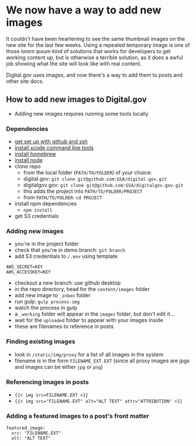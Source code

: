 # We now have a way to add new images
It couldn't have been heartening to see the same thumbnail images on the new site for the last few weeks. Using a repeated temporary image is one of those _lorem ipsum_ kind of solutions that works for developers to get working content up, but is otherwise a terrible solution, as it does a awful job showing what the site will look like with real content. 

Digital.gov uses images, and now there's a way to add them to posts and other site docs. 

## How to add new images to Digital.gov
- Adding new images requires running some tools locally

### Dependencies
- [get set up with github and ssh](https://18f.gsa.gov/2015/03/03/how-to-use-github-and-the-terminal-a-guide/)
- [install xcode command line tools](http://railsapps.github.io/xcode-command-line-tools.html)
- [install homebrew](https://treehouse.github.io/installation-guides/mac/homebrew)
- [install node](https://treehouse.github.io/installation-guides/mac/node-mac.html)
- clone repo
  - from the local folder (`PATH/TO/FOLDER`) of your choice:
  - digital.gov: `git clone git@github.com:GSA/digital.gov.git`
  - digitalgov.gov: `git clone git@github.com:GSA/digitalgov.gov.git`
  - this adds the project into `PATH/TO/FOLDER/PROJECT`
  - from `PATH/TO/FOLDER`: `cd PROJECT`
- install npm dependencies
  - `npm install`
- get S3 credentials

### Adding new images
- you're in the project folder
- check that you're in demo branch: `git branch`
- add S3 credentials to `/.env` using template
```
AWS_SECRET=KEY
AWS_ACCESSKEY=KEY
```

- checkout a new branch: use github desktop
- in the repo directory, head for the `content/images` folder
- add new image to `_inbox` folder
- run gulp: `gulp process-img`
- watch the process in gulp
- a `_working` folder will appear in the `images` folder, but don't edit it...
- wait for the `uploaded` folder to appear with your images inside
- these are filenames to reference in posts

### Finding existing images
- look in `/static/img/proxy` for a list of all images in the system
- filename is in the form `FILENAME_EXT.EXT` (since all proxy images are jpgs and images can be either `jpg` or `png`)

### Referencing images in posts
- `{{< img src=FILENAME.EXT >}}`
- `{{< img src="FILENAME.EXT" alt="ALT TEXT" attr="ATTRIBUTION" >}}`

### Adding a featured images to a post's front matter
```
featured_image:
  src: "FILENAME.EXT"
  alt: "ALT TEXT"
```
